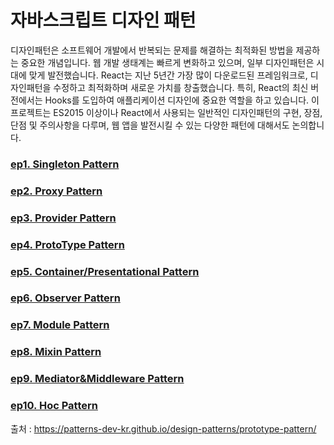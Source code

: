# 자바스크립트 디자인 패턴

디자인패턴은 소프트웨어 개발에서 반복되는 문제를 해결하는 최적화된 방법을 제공하는 중요한 개념입니다. 웹 개발 생태계는 빠르게 변화하고 있으며, 일부 디자인패턴은 시대에 맞게 발전했습니다. React는 지난 5년간 가장 많이 다운로드된 프레임워크로, 디자인패턴을 수정하고 최적화하며 새로운 가치를 창출했습니다. 특히, React의 최신 버전에서는 Hooks를 도입하여 애플리케이션 디자인에 중요한 역할을 하고 있습니다. 이 프로젝트는 ES2015 이상이나 React에서 사용되는 일반적인 디자인패턴의 구현, 장점, 단점 및 주의사항을 다루며, 웹 앱을 발전시킬 수 있는 다양한 패턴에 대해서도 논의합니다.

### [ep1. Singleton Pattern](https://github.com/likeprograming1/DesignPatterns/tree/main/SingletonPattern)

### [ep2. Proxy Pattern](https://github.com/likeprograming1/DesignPatterns/tree/main/ProxyPattern)

### [ep3. Provider Pattern](https://github.com/likeprograming1/DesignPatterns/tree/main/ProviderPattern)

### [ep4. ProtoType Pattern](https://github.com/likeprograming1/DesignPatterns/tree/main/ProtoTypePattern)

### [ep5. Container/Presentational Pattern](https://github.com/likeprograming1/DesignPatterns/tree/main/Container%26PresentationalPattern)

### [ep6. Observer Pattern](https://github.com/likeprograming1/DesignPatterns/tree/main/ObserverPattern)

### [ep7. Module Pattern](https://github.com/likeprograming1/DesignPatterns/tree/main/ModulePattern)

### [ep8. Mixin Pattern](https://github.com/likeprograming1/DesignPatterns/tree/main/MixinPattern)

### [ep9. Mediator&Middleware Pattern](https://github.com/likeprograming1/DesignPatterns/tree/main/Mediator%26MiddlewarePattern)

### [ep10. Hoc Pattern](https://github.com/likeprograming1/DesignPatterns/tree/main/HocPattern)

출처 : https://patterns-dev-kr.github.io/design-patterns/prototype-pattern/

